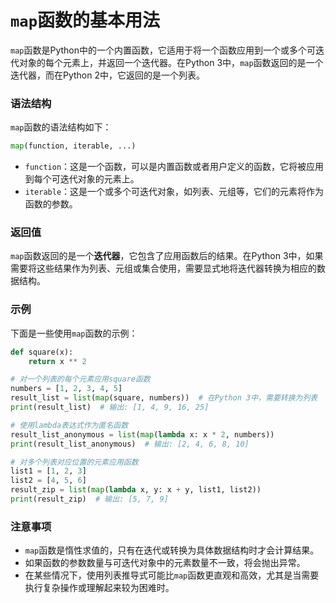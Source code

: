 # `map`函数的基本用法

`map`函数是Python中的一个内置函数，它适用于将一个函数应用到一个或多个可迭代对象的每个元素上，并返回一个迭代器。在Python 3中，`map`函数返回的是一个迭代器，而在Python 2中，它返回的是一个列表。

### 语法结构

`map`函数的语法结构如下：

```python
map(function, iterable, ...)
```

- `function`：这是一个函数，可以是内置函数或者用户定义的函数，它将被应用到每个可迭代对象的元素上。
- `iterable`：这是一个或多个可迭代对象，如列表、元组等，它们的元素将作为函数的参数。

### 返回值

`map`函数返回的是一个**迭代器**，它包含了应用函数后的结果。在Python 3中，如果需要将这些结果作为列表、元组或集合使用，需要显式地将迭代器转换为相应的数据结构。

### 示例

下面是一些使用`map`函数的示例：

```python
def square(x):
    return x ** 2

# 对一个列表的每个元素应用square函数
numbers = [1, 2, 3, 4, 5]
result_list = list(map(square, numbers))  # 在Python 3中，需要转换为列表
print(result_list)  # 输出: [1, 4, 9, 16, 25]

# 使用lambda表达式作为匿名函数
result_list_anonymous = list(map(lambda x: x * 2, numbers))
print(result_list_anonymous)  # 输出: [2, 4, 6, 8, 10]

# 对多个列表对应位置的元素应用函数
list1 = [1, 2, 3]
list2 = [4, 5, 6]
result_zip = list(map(lambda x, y: x + y, list1, list2))
print(result_zip)  # 输出: [5, 7, 9]
```

### 注意事项

- `map`函数是惰性求值的，只有在迭代或转换为具体数据结构时才会计算结果。
- 如果函数的参数数量与可迭代对象中的元素数量不一致，将会抛出异常。
- 在某些情况下，使用列表推导式可能比`map`函数更直观和高效，尤其是当需要执行复杂操作或理解起来较为困难时。